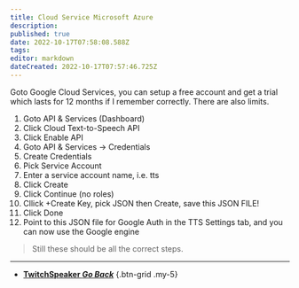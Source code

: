 ```yaml
---
title: Cloud Service Microsoft Azure
description: 
published: true
date: 2022-10-17T07:58:08.588Z
tags: 
editor: markdown
dateCreated: 2022-10-17T07:57:46.725Z
---
```


Goto Google Cloud Services, you can setup a free account and get a trial which lasts for 12 months if I remember correctly. There are also limits.

1. Goto API & Services (Dashboard)
2. Click Cloud Text-to-Speech API
3. Click Enable API
4. Goto API & Services -> Credentials
5. Create Credentials
6. Pick Service Account
7. Enter a service account name, i.e. tts
8. Click Create
9. Click Continue (no roles)
10. Cllick +Create Key, pick JSON then Create, save this JSON FILE!
11. Click Done
12. Point to this JSON file for Google Auth in the TTS Settings tab, and you can now use the Google engine

> Still these should be all the correct steps.

---

- [<i class="mdi mdi-chevron-left"></i>**TwitchSpeaker *Go Back***](/en/TwitchSpeaker)
{.btn-grid .my-5}